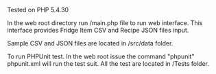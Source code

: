 <p>
    Tested on PHP 5.4.30
</p>
<p>
    In the web root directory run /main.php file to run web interface.
      This interface provides Fridge Item CSV and Recipe JSON files input.
</p>

<p>
    Sample CSV and JSON files are located in /src/data folder.
</p>

<p>
    To run PHPUnit test. In the web root issue the command "phpunit"
    phpunit.xml will run the test suit. All the test are located in /Tests folder.
</p>